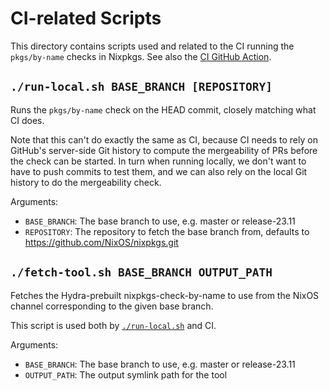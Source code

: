 # CI-related Scripts

This directory contains scripts used and related to the CI running the `pkgs/by-name` checks in Nixpkgs. See also the [CI GitHub Action](../../../../.github/workflows/check-by-name.yml).

## `./run-local.sh BASE_BRANCH [REPOSITORY]`

Runs the `pkgs/by-name` check on the HEAD commit, closely matching what CI does.

Note that this can't do exactly the same as CI,
because CI needs to rely on GitHub's server-side Git history to compute the mergeability of PRs before the check can be started.
In turn when running locally, we don't want to have to push commits to test them,
and we can also rely on the local Git history to do the mergeability check.

Arguments:
- `BASE_BRANCH`: The base branch to use, e.g. master or release-23.11
- `REPOSITORY`: The repository to fetch the base branch from, defaults to https://github.com/NixOS/nixpkgs.git

## `./fetch-tool.sh BASE_BRANCH OUTPUT_PATH`

Fetches the Hydra-prebuilt nixpkgs-check-by-name to use from the NixOS channel corresponding to the given base branch.

This script is used both by [`./run-local.sh`](#run-local-sh-base-branch-repository) and CI.

Arguments:
- `BASE_BRANCH`: The base branch to use, e.g. master or release-23.11
- `OUTPUT_PATH`: The output symlink path for the tool
